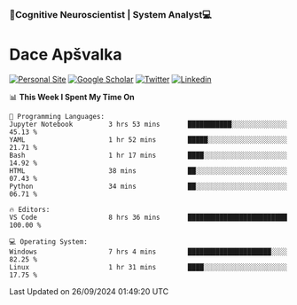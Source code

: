 ### 🧠Cognitive Neuroscientist | System Analyst💻
# Dace Apšvalka

[![Personal Site](https://img.shields.io/badge/website-teal?style=for-the-badge&logo=About.me&logoColor=white)](https://dcdace.net/)
[![Google Scholar](https://img.shields.io/badge/Scholar-yellow?style=for-the-badge&logo=googlescholar&logoColor=ffffff)](https://scholar.google.com/citations?hl=en&user=W8q0HBkAAAAJ&view_op=list_works&sortby=pubdate)
[![Twitter](https://img.shields.io/badge/Twitter-1DA1F2?logo=twitter&logoColor=white&style=for-the-badge)](https://twitter.com/dcdace)
[![Linkedin](https://img.shields.io/badge/linkedin-0077B5?logo=linkedin&logoColor=white&style=for-the-badge)](https://www.linkedin.com/in/dace-apsvalka/)

<!--
[![Dace's wakatime stats](https://github-readme-stats.vercel.app/api/wakatime?username=dcdace&theme=react&layout=compact&custom_title=Coding+past+7+days&v=2)](https://github.com/dcdace/dcdace)


[![github](https://img.shields.io/github/followers/dcdace?logo=github&style=plastic)](https://github.com/dcdace?tab=followers "GitHub followers")
[![wakatime](https://wakatime.com/badge/user/6e7556d3-b1db-4eef-a7e8-9bad735fc27e.svg?style=plastic?v=2)](https://wakatime.com/@6e7556d3-b1db-4eef-a7e8-9bad735fc27e "Total time coded since Feb 28 2022")

[![twitter](https://img.shields.io/twitter/follow/dcdace?label=followers&logo=twitter&color=%23007ec6&style=plastic)](https://twitter.com/dcdace "Twitter followers")

[![Dace's languages](https://github-readme-stats-one-nu-13.vercel.app/api/top-langs/?username=dcdace&langs_count=10&theme=nord&layout=compact)](https://github.com/anuraghazra/github-readme-stats) 
[![Dace's GitHub stats](https://github-readme-stats-one-nu-13.vercel.app/api?username=dcdace&theme=dracula&hide=prs,issues&count_private=true&show_icons=true&hide_rank=true&include_all_commits=true&hide_title=false&custom_title=GitHub+Stats)](https://github.com/anuraghazra/github-readme-stats)
-->

<!--START_SECTION:waka-->
📊 **This Week I Spent My Time On** 

```text
💬 Programming Languages: 
Jupyter Notebook         3 hrs 53 mins       ███████████░░░░░░░░░░░░░░   45.13 % 
YAML                     1 hr 52 mins        █████░░░░░░░░░░░░░░░░░░░░   21.71 % 
Bash                     1 hr 17 mins        ████░░░░░░░░░░░░░░░░░░░░░   14.92 % 
HTML                     38 mins             ██░░░░░░░░░░░░░░░░░░░░░░░   07.43 % 
Python                   34 mins             ██░░░░░░░░░░░░░░░░░░░░░░░   06.71 % 

🔥 Editors: 
VS Code                  8 hrs 36 mins       █████████████████████████   100.00 % 

💻 Operating System: 
Windows                  7 hrs 4 mins        █████████████████████░░░░   82.25 % 
Linux                    1 hr 31 mins        ████░░░░░░░░░░░░░░░░░░░░░   17.75 % 
```


 Last Updated on 26/09/2024 01:49:20 UTC
<!--END_SECTION:waka-->

